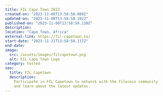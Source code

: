 ```yaml
---
title: FIL Cape Town 2023
created-on: "2023-11-08T13:58:58.089Z"
updated-on: "2023-11-08T13:58:58.102Z"
published-on: "2023-11-08T13:58:58.110Z"
description:
location: "Cape Town, Africa"
external-link: https://fil-capetown.io/
start-date: "2023-11-21T13:58:58.117Z"
end-date:
image:
  src: /assets/images/filcapetown.png
  alt: FIL Cape Town Logo
category: hosted
seo:
  title: FIL Capetown
  description:
    Participate in FIL Capetown to network with the Filecoin community
    and learn about the latest updates.
---
```


